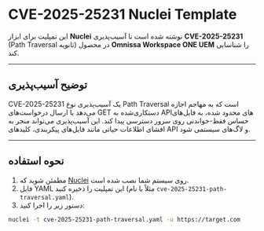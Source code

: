 # CVE-2025-25231 Nuclei Template

این تمپلیت برای ابزار **Nuclei** نوشته شده است تا آسیب‌پذیری **CVE-2025-25231** (Path Traversal ثانویه) در محصول **Omnissa Workspace ONE UEM** را شناسایی کند.

---

## توضیح آسیب‌پذیری

CVE-2025-25231 یک آسیب‌پذیری نوع Path Traversal است که به مهاجم اجازه می‌دهد با ارسال درخواست‌های GET دستکاری‌شده به APIهای محدود شده، به فایل‌های حساس فقط-خواندنی روی سرور دسترسی پیدا کند. این آسیب‌پذیری می‌تواند منجر به افشای اطلاعات حیاتی مانند فایل‌های پیکربندی، کلیدهای API و لاگ‌های سیستمی شود.

---

## نحوه استفاده

1. مطمئن شوید که [Nuclei](https://github.com/projectdiscovery/nuclei) روی سیستم شما نصب شده است.
2. فایل YAML این تمپلیت را ذخیره کنید (مثلاً با نام `cve-2025-25231-path-traversal.yaml`).
3. دستور زیر را اجرا کنید:

```bash
nuclei -t cve-2025-25231-path-traversal.yaml -u https://target.com
